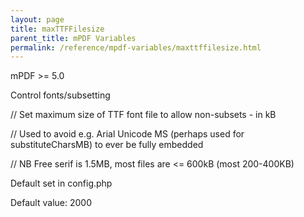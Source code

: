 ```yaml
---
layout: page
title: maxTTFFilesize
parent_title: mPDF Variables
permalink: /reference/mpdf-variables/maxttffilesize.html
---
```


<div id="bpmbook" class="bpmbook" style="direction:ltr;">
<div class="topic_user_field">
<div id="U0">
<p>mPDF &gt;= 5.0

Control fonts/subsetting

// Set maximum size of TTF font file to allow non-subsets - in kB

// Used to avoid e.g. Arial Unicode MS (perhaps used for substituteCharsMB) to ever be fully embedded

// NB Free serif is 1.5MB, most files are &lt;= 600kB (most 200-400KB)

Default set in config.php

Default value: 2000</p>
</div>
</div>

